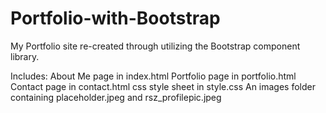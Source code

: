 # Portfolio-with-Bootstrap

My Portfolio site re-created through utilizing the Bootstrap component library.

Includes:
  About Me page in index.html
  Portfolio page in portfolio.html
  Contact page in contact.html
  css style sheet in style.css
  An images folder containing placeholder.jpeg and rsz_profilepic.jpeg

